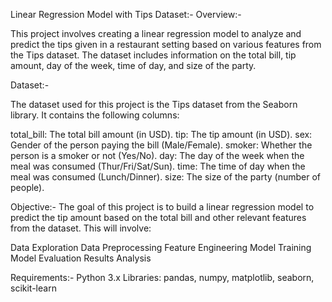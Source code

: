 Linear Regression Model with Tips Dataset:-
Overview:-

This project involves creating a linear regression model to analyze and predict the tips given in a restaurant setting based on various features from the Tips dataset. The dataset includes information on the total bill, tip amount, day of the week, time of day, and size of the party.

Dataset:-

The dataset used for this project is the Tips dataset from the Seaborn library. It contains the following columns:

total_bill: The total bill amount (in USD).
tip: The tip amount (in USD).
sex: Gender of the person paying the bill (Male/Female).
smoker: Whether the person is a smoker or not (Yes/No).
day: The day of the week when the meal was consumed (Thur/Fri/Sat/Sun).
time: The time of day when the meal was consumed (Lunch/Dinner).
size: The size of the party (number of people).

Objective:-
The goal of this project is to build a linear regression model to predict the tip amount based on the total bill and other relevant features from the dataset. This will involve:

Data Exploration
Data Preprocessing
Feature Engineering
Model Training
Model Evaluation
Results Analysis

Requirements:-
Python 3.x
Libraries: pandas, numpy, matplotlib, seaborn, scikit-learn
